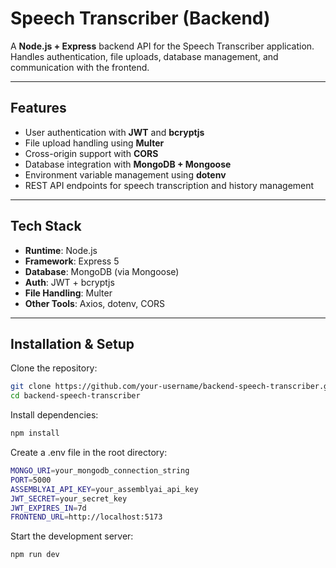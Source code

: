 #  Speech Transcriber (Backend)

A **Node.js + Express** backend API for the Speech Transcriber application.  
Handles authentication, file uploads, database management, and communication with the frontend.

---

##  Features
-  User authentication with **JWT** and **bcryptjs**
-  File upload handling using **Multer**
-  Cross-origin support with **CORS**
-  Database integration with **MongoDB + Mongoose**
-  Environment variable management using **dotenv**
-  REST API endpoints for speech transcription and history management

---

##  Tech Stack
- **Runtime**: Node.js  
- **Framework**: Express 5  
- **Database**: MongoDB (via Mongoose)  
- **Auth**: JWT + bcryptjs  
- **File Handling**: Multer  
- **Other Tools**: Axios, dotenv, CORS  

---

##  Installation & Setup

Clone the repository:
```bash
git clone https://github.com/your-username/backend-speech-transcriber.git
cd backend-speech-transcriber
```

Install dependencies:
```bash
npm install
```

Create a .env file in the root directory:
```bash
MONGO_URI=your_mongodb_connection_string
PORT=5000
ASSEMBLYAI_API_KEY=your_assemblyai_api_key
JWT_SECRET=your_secret_key
JWT_EXPIRES_IN=7d
FRONTEND_URL=http://localhost:5173
```

Start the development server:
```bash
npm run dev
```